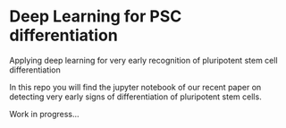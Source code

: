 # Deep Learning for PSC differentiation

Applying deep learning for very early recognition of pluripotent stem cell differentiation


In this repo you will find the jupyter notebook of our recent paper on detecting very early signs of differentiation of pluripotent stem cells. 


Work in progress...

